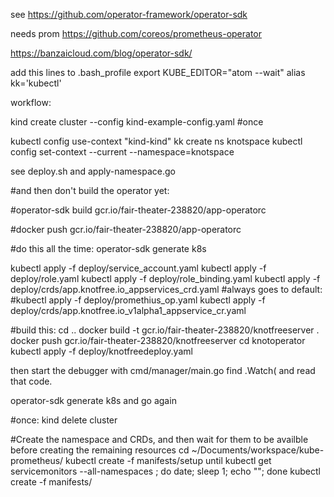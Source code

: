 
see https://github.com/operator-framework/operator-sdk

needs prom 
https://github.com/coreos/prometheus-operator

https://banzaicloud.com/blog/operator-sdk/

add this lines to .bash_profile 
    export KUBE_EDITOR="atom --wait"
    alias kk='kubectl'

workflow:

kind create cluster --config kind-example-config.yaml #once

kubectl config use-context "kind-kind" 
kk create ns knotspace
kubectl config set-context --current --namespace=knotspace


see deploy.sh and apply-namespace.go 

#and then don't build the operator yet: 

#operator-sdk build gcr.io/fair-theater-238820/app-operatorc

#docker push gcr.io/fair-theater-238820/app-operatorc

#do this all the time:
operator-sdk generate k8s

kubectl apply -f deploy/service_account.yaml
kubectl apply -f deploy/role.yaml
kubectl apply -f deploy/role_binding.yaml
kubectl apply -f deploy/crds/app.knotfree.io_appservices_crd.yaml
#always goes to default: 
#kubectl apply -f  deploy/promethius_op.yaml 
kubectl apply -f deploy/crds/app.knotfree.io_v1alpha1_appservice_cr.yaml
	
#build this:
cd ..
docker build -t gcr.io/fair-theater-238820/knotfreeserver .
docker push gcr.io/fair-theater-238820/knotfreeserver 
cd knotoperator
kubectl apply -f deploy/knotfreedeploy.yaml
	

then  start the debugger with cmd/manager/main.go
find .Watch( and read that code. 

operator-sdk generate k8s and go again

#once:
kind delete cluster

#Create the namespace and CRDs, and then wait for them to be availble before creating the remaining resources
cd ~/Documents/workspace/kube-prometheus/
kubectl create -f manifests/setup
until kubectl get servicemonitors --all-namespaces ; do date; sleep 1; echo ""; done
kubectl create -f manifests/

